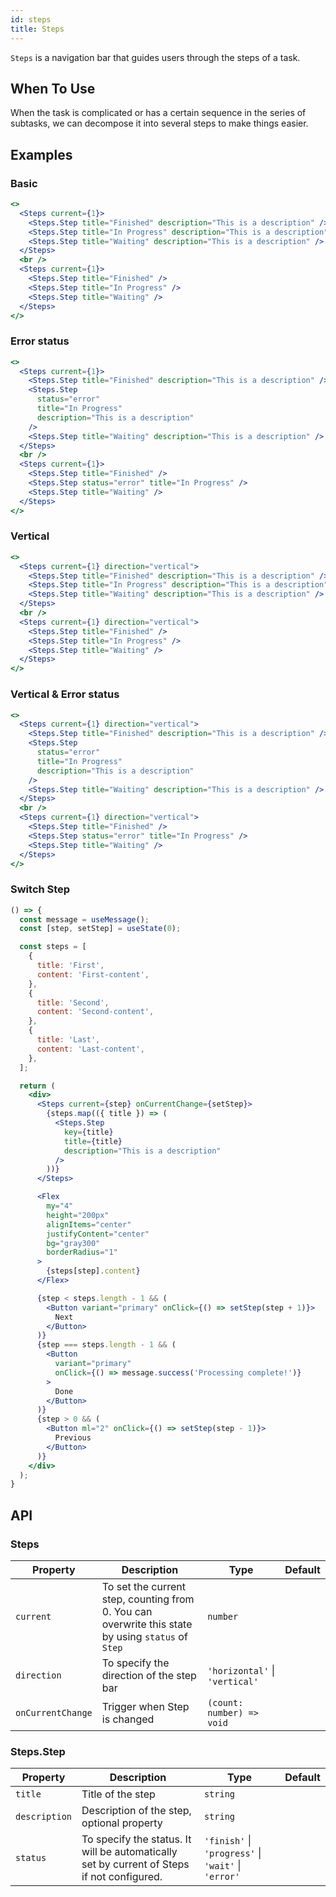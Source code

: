 ```yaml
---
id: steps
title: Steps
---
```


`Steps` is a navigation bar that guides users through the steps of a task.

## When To Use

When the task is complicated or has a certain sequence in the series of subtasks, we can decompose it into several steps to make things easier.

## Examples

### Basic

```jsx live
<>
  <Steps current={1}>
    <Steps.Step title="Finished" description="This is a description" />
    <Steps.Step title="In Progress" description="This is a description" />
    <Steps.Step title="Waiting" description="This is a description" />
  </Steps>
  <br />
  <Steps current={1}>
    <Steps.Step title="Finished" />
    <Steps.Step title="In Progress" />
    <Steps.Step title="Waiting" />
  </Steps>
</>
```

### Error status

```jsx live
<>
  <Steps current={1}>
    <Steps.Step title="Finished" description="This is a description" />
    <Steps.Step
      status="error"
      title="In Progress"
      description="This is a description"
    />
    <Steps.Step title="Waiting" description="This is a description" />
  </Steps>
  <br />
  <Steps current={1}>
    <Steps.Step title="Finished" />
    <Steps.Step status="error" title="In Progress" />
    <Steps.Step title="Waiting" />
  </Steps>
</>
```

### Vertical

```jsx live
<>
  <Steps current={1} direction="vertical">
    <Steps.Step title="Finished" description="This is a description" />
    <Steps.Step title="In Progress" description="This is a description" />
    <Steps.Step title="Waiting" description="This is a description" />
  </Steps>
  <br />
  <Steps current={1} direction="vertical">
    <Steps.Step title="Finished" />
    <Steps.Step title="In Progress" />
    <Steps.Step title="Waiting" />
  </Steps>
</>
```

### Vertical & Error status

```jsx live
<>
  <Steps current={1} direction="vertical">
    <Steps.Step title="Finished" description="This is a description" />
    <Steps.Step
      status="error"
      title="In Progress"
      description="This is a description"
    />
    <Steps.Step title="Waiting" description="This is a description" />
  </Steps>
  <br />
  <Steps current={1} direction="vertical">
    <Steps.Step title="Finished" />
    <Steps.Step status="error" title="In Progress" />
    <Steps.Step title="Waiting" />
  </Steps>
</>
```

### Switch Step

```jsx live
() => {
  const message = useMessage();
  const [step, setStep] = useState(0);

  const steps = [
    {
      title: 'First',
      content: 'First-content',
    },
    {
      title: 'Second',
      content: 'Second-content',
    },
    {
      title: 'Last',
      content: 'Last-content',
    },
  ];

  return (
    <div>
      <Steps current={step} onCurrentChange={setStep}>
        {steps.map(({ title }) => (
          <Steps.Step
            key={title}
            title={title}
            description="This is a description"
          />
        ))}
      </Steps>

      <Flex
        my="4"
        height="200px"
        alignItems="center"
        justifyContent="center"
        bg="gray300"
        borderRadius="1"
      >
        {steps[step].content}
      </Flex>

      {step < steps.length - 1 && (
        <Button variant="primary" onClick={() => setStep(step + 1)}>
          Next
        </Button>
      )}
      {step === steps.length - 1 && (
        <Button
          variant="primary"
          onClick={() => message.success('Processing complete!')}
        >
          Done
        </Button>
      )}
      {step > 0 && (
        <Button ml="2" onClick={() => setStep(step - 1)}>
          Previous
        </Button>
      )}
    </div>
  );
}
```

## API

### Steps

| Property          | Description                                                                                        | Type                           | Default |
|-------------------|----------------------------------------------------------------------------------------------------|--------------------------------|---------|
| `current`         | To set the current step, counting from 0. You can overwrite this state by using `status` of `Step` | `number`                       |         |
| `direction`       | To specify the direction of the step bar                                                           | `'horizontal'` \| `'vertical'` |         |
| `onCurrentChange` | Trigger when Step is changed                                                                       | `(count: number) => void`      |         |

### Steps.Step

| Property    | Description                                                                                | Type                                                | Default |
|-------------|--------------------------------------------------------------------------------------------|-----------------------------------------------------|---------|
| `title`       | Title of the step                                                                          | `string`                                            |         |
| `description` | Description of the step, optional property                                                 | `string`                                            |         |
| `status`      | To specify the status. It will be automatically set by current of Steps if not configured. | `'finish'` \| `'progress'` \| `'wait'` \| `'error'` |         |
